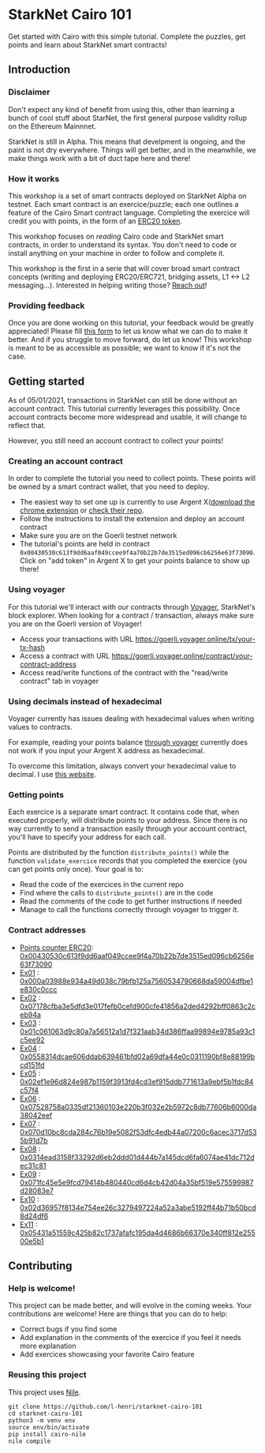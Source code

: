 # StarkNet Cairo 101
Get started with Cairo with this simple tutorial. Complete the puzzles, get points and learn about StarkNet smart contracts!

## Introduction
### Disclaimer
Don't expect any kind of benefit from using this, other than learning a bunch of cool stuff about StarNet, the first general purpose validity rollup on the Ethereum Mainnnet. 

StarkNet is still in Alpha. This means that develpment is ongoing, and the paint is not dry everywhere. Things will get better, and in the meanwhile, we make things work with a bit of duct tape here and there!

### How it works
This workshop is a set of smart contracts deployed on StarkNet Alpha on testnet. Each smart contract is an exercice/puzzle; each one outlines a feature of the Cairo Smart contract language. Completing the exercice will credit you with points, in the form of an [ERC20 token](contracts/token/TDERC20.cairo).

This workshop focuses on *reading* Cairo code and StarkNet smart contracts, in order to understand its syntax. You don't need to code or install anything on your machine in order to follow and complete it.

This workshop is the first in a serie that will cover broad smart contract concepts (writing and deploying ERC20/ERC721, bridging assets, L1 <-> L2 messaging...). 
Interested in helping writing those? [Reach out](https://twitter.com/HenriLieutaud)!

### Providing feedback
Once you are done working on this tutorial, your feedback would be greatly appreciated! Please fill [this form](https://forms.reform.app/starkware/untitled-form-4/kaes2e) to let us know what we can do to make it better. And if you struggle to move forward, do let us know! This workshop is meant to be as accessible as possible; we want to know if it's not the case.

## Getting started
As of 05/01/2021, transactions in StarkNet can still be done without an account contract. This tutorial currently leverages this possibility. Once account contracts become more widespread and usable, it will change to reflect that.

However, you still need an account contract to collect your points!

### Creating an account contract
In order to complete the tutorial you need to collect points. These points will be owned by a smart contract wallet, that you need to deploy.
- The easiest way to set one up is currently to use Argent X([download the chrome extension](https://chrome.google.com/webstore/detail/argent-x-starknet-wallet/dlcobpjiigpikoobohmabehhmhfoodbb/) or [check their repo](https://github.com/argentlabs/argent-x). 
- Follow the instructions to install the extension and deploy an account contract 
- Make sure you are on the Goerli testnet network
- The tutorial's points are held in contract `0x00430530c613f9dd6aaf049ccee9f4a70b22b7de3515ed096cb6256e63f73090`. Click on "add token" in Argent X to get your points balance to show up there!

### Using voyager
For this tutorial we'll interact with our contracts through [Voyager](https://goerli.voyager.online/), StarkNet's block explorer. When looking for a contract / transaction, always make sure you are on the Goerli version of Voyager!
- Access your transactions with URL https://goerli.voyager.online/tx/your-tx-hash
- Access a contract with URL https://goerli.voyager.online/contract/your-contract-address
- Access read/write functions of the contract with the "read/write contract" tab in voyager

### Using decimals instead of hexadecimal
Voyager currently has issues dealing with hexadecimal values when writing values to contracts. 

For example, reading your points balance [through voyager](https://goerli.voyager.online/contract/0x00430530c613f9dd6aaf049ccee9f4a70b22b7de3515ed096cb6256e63f73090#readContract) currently does not work if you input your Argent X address as hexadecimal.

To overcome this limitation, always convert your hexadecimal value to decimal. I use [this website](https://www.rapidtables.com/convert/number/hex-to-decimal.html).

### Getting points
Each exercice is a separate smart contract. It contains code that, when executed properly, will distribute points to your address. Since there is no way currently to send a transaction easily through your account contract, you'll have to specify your address for each call.

Points are distributed by the function `distribute_points()` while the function `validate_exercice` records that you completed the exercice (you can get points only once). Your goal is to: 
- Read the code of the exercices in the current repo
- Find where the calls to `distribute_points()` are in the code
- Read the comments of the code to get further instructions if needed
- Manage to call the functions correctly through voyager to trigger it.

### Contract addresses 
- [Points counter ERC20](contracts/token/TDERC20.cairo):  [0x00430530c613f9dd6aaf049ccee9f4a70b22b7de3515ed096cb6256e63f73090](https://goerli.voyager.online/contract/0x00430530c613f9dd6aaf049ccee9f4a70b22b7de3515ed096cb6256e63f73090)
- [Ex01](contracts/ex01.cairo) : [0x000a03988e934a49d038c79bfb125a7560534790668da59004dfbe1e830c0ccc](https://goerli.voyager.online/contract/0x000a03988e934a49d038c79bfb125a7560534790668da59004dfbe1e830c0ccc)
- [Ex02](contracts/ex02.cairo) : [0x07178cfba3e5dfd3e017fefb0cefd900cfe41856a2ded4292bff0863c2ceb94a](https://goerli.voyager.online/contract/0x07178cfba3e5dfd3e017fefb0cefd900cfe41856a2ded4292bff0863c2ceb94a)
- [Ex03](contracts/ex03.cairo) : [0x01c061063d9c80a7a56512a1d7f321aab34d386ffaa99894e9785a93c1c5ee92](https://goerli.voyager.online/contract/0x01c061063d9c80a7a56512a1d7f321aab34d386ffaa99894e9785a93c1c5ee92)
- [Ex04](contracts/ex04.cairo) : [0x0558314dcae606ddab639461bfd02a69dfa44e0c0311190bf8e88199bcd151fd](https://goerli.voyager.online/contract/0x0558314dcae606ddab639461bfd02a69dfa44e0c0311190bf8e88199bcd151fd)
- [Ex05](contracts/ex05.cairo) : [0x02ef1e96d824e987b1159f3913fd4cd3ef915ddb771613a9ebf5b1fdc84c57f4](https://goerli.voyager.online/contract/0x02ef1e96d824e987b1159f3913fd4cd3ef915ddb771613a9ebf5b1fdc84c57f4)
- [Ex06](contracts/ex06.cairo) : [0x07528758a0335df21360103e220b3f032e2b5972c8db77606b6000da38042eef](https://goerli.voyager.online/contract/0x07528758a0335df21360103e220b3f032e2b5972c8db77606b6000da38042eef)
- [Ex07](contracts/ex07.cairo) : [0x070d10bc8cda284c76b19e5082f53dfc4edb44a07200c6acec3717d535b91d7b](https://goerli.voyager.online/contract/0x070d10bc8cda284c76b19e5082f53dfc4edb44a07200c6acec3717d535b91d7b)
- [Ex08](contracts/ex08.cairo) : [0x0314ead3158f33292d6eb2ddd01d444b7a145dcd6fa6074ae41dc712dec31c81](https://goerli.voyager.online/contract/0x0314ead3158f33292d6eb2ddd01d444b7a145dcd6fa6074ae41dc712dec31c81)
- [Ex09](contracts/ex09.cairo) : [0x071fc45e5e9fcd79414b480440cd6d4cb42d04a35bf519e575599987d28083e7](https://goerli.voyager.online/contract/0x071fc45e5e9fcd79414b480440cd6d4cb42d04a35bf519e575599987d28083e7)
- [Ex10](contracts/ex10.cairo) : [0x02d36957f8134e754ee26c3279497224a52a3abe5192ff44b71b50bcd8d24df6](https://goerli.voyager.online/contract/0x02d36957f8134e754ee26c3279497224a52a3abe5192ff44b71b50bcd8d24df6)
- [Ex11](contracts/ex11.cairo) : [0x05431a51559c425b82c1737afafc195da4d4686b66370e340ff812e25500e5b1](https://goerli.voyager.online/contract/0x05431a51559c425b82c1737afafc195da4d4686b66370e340ff812e25500e5b1)


## Contributing
### Help is welcome!
This project can be made better, and will evolve in the coming weeks. Your contributions are welcome! Here are things that you can do to help:
- Correct bugs if you find some
- Add explanation in the comments of the exercice if you feel it needs more explanation
- Add exercices showcasing your favorite Cairo feature

### Reusing this project
This project uses [Nile](https://github.com/OpenZeppelin/nile).
```
git clone https://github.com/l-henri/starknet-cairo-101
cd starknet-cairo-101
python3 -m venv env
source env/bin/activate
pip install cairo-nile
nile compile
```


